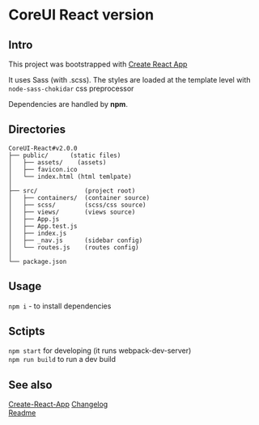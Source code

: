 # CoreUI React version

## Intro 
This project was bootstrapped with [Create React App](https://github.com/facebook/create-react-app)

It uses Sass (with .scss). The styles are loaded at the template level with `node-sass-chokidar` css preprocessor

Dependencies are handled by **npm**.

## Directories
```
CoreUI-React#v2.0.0
├── public/      (static files)
│   ├── assets/    (assets)
│   ├── favicon.ico  
│   └── index.html (html temlpate)
│
├── src/             (project root)
│   ├── containers/  (container source)
│   ├── scss/        (scss/css source)
│   ├── views/       (views source)
│   ├── App.js
│   ├── App.test.js
│   ├── index.js
│   ├── _nav.js      (sidebar config)
│   └── routes.js    (routes config)
│
└── package.json
```

## Usage
`npm i` - to install dependencies

## Sctipts 
`npm start` for developing (it runs webpack-dev-server)  
`npm run build` to run a dev build  

## See also
[Create-React-App](CRA.md)
[Changelog](./CHANGELOG.md)  
[Readme](./README.md)
